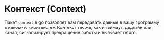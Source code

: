 # Контекст (Context)
Пакет `context` в go позволяет вам передавать данные в вашу программу в каком-то «контексте».
Контекст так же, как и таймаут, дедлайн или канал, сигнализирует прекращение работы и вызывает return.


